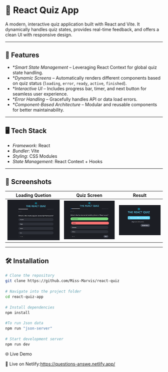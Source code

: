 # 🎯 React Quiz App

A modern, interactive quiz application built with React and Vite. It dynamically
handles quiz states, provides real-time feedback, and offers a clean UI with
responsive design.

---

## 🚀 Features

- \*_Smart State Management_ – Leveraging React Context for global quiz state
  handling.
- \*_Dynamic Screens_ – Automatically renders different components based on quiz
  status (`loading`, `error`, `ready`, `active`, `finished`).
- \*_Interactive UI_ – Includes progress bar, timer, and next button for
  seamless user experience.
- \*_Error Handling_ – Gracefully handles API or data load errors.
- \*_Component-Based Architecture_ – Modular and reusable components for better
  maintainability.

---

## 🖥️ Tech Stack

- _Framework_: React
- _Bundler_: Vite
- _Styling_: CSS Modules
- _State Management_: React Context + Hooks

---

## 📸 Screenshots

| Loading Quetion                      | Quiz Screen                           | Result                                |
| ------------------------------------ | ------------------------------------- | ------------------------------------- |
| ![Loading](./public/Screenshot1.png) | ![Question](./public/Screenshot2.png) | ![Finished](./public/Screenshot3.png) |

---

## 🛠️ Installation

```bash
# Clone the repository
git clone https://github.com/Miss-Marvis/react-quiz

# Navigate into the project folder
cd react-quiz-app

# Install dependencies
npm install

#To run Json data
npm run "json-server"

# Start development server
npm run dev
```

🌐 Live Demo

🚀 Live on Netlify:https://questions-answe.netlify.app/
